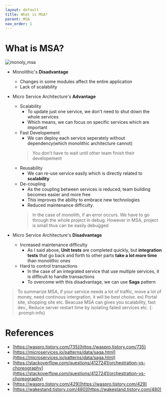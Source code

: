 ```yaml
---
layout: default
title: What is MSA?
parent: MSA
nav_order: 1
---
```

# What is MSA?
![monoly_msa](../../../assets/p/6/Monolithic_MSA.PNG)
* Monolithic's **Disadvantage**
  * Changes in some modules affect the entire application
  * Lack of scalability

* Micro Service Architecture's **Advantage**
  * Scalability
    * To update just one service, we don't need to shut down the whole services
    * Which means, we can focus on specific services which are important
  * Fast Developement
    * We can deploy each service seperately without dependency(which monolithic architecture cannot)
    > You don't have to wait until other team finish their developement
  * Reusability
    * We can re-use service easily which is directly related to **scalability**
  * De-coupling
    * As the coupling between services is reduced, team building becomes easier and more free
    * This improves the ability to embrace new technologies
    * Reduced maintenance difficulty.
    > In the case of monolith, if an error occurs. We have to go through the whole project in debug. However in MSA, project is small thus can be easily debugged

* Micro Service Architecture's **Disadvantage**
  * Increased maintenance difficulty
    * As I said above, **Unit tests** are completed quickly, but **integration tests** that go back and forth to other parts **take a lot more time** than monolithic ones
  * Hard to control transactions
    * In the case of an integrated service that use multiple services, it is difficult to handle transactions
    * To overcome with this disadvantage, we can use **Saga** pattern

> To summarize MSA, if your service needs a lot of traffic, move a lot of money, need continous intergration, it will be best choise. ex) Portal site, shopping site etc.
> Beacuse MSA can gives you scalability, fast dev.,  Reduce server restart time by isolating failed services etc.
{: .prompt-info}

# References
* [https://waspro.tistory.com/735](https://waspro.tistory.com/735)
* [https://microservices.io/patterns/data/saga.html](https://microservices.io/patterns/data/saga.html)
* [https://stackoverflow.com/questions/4127241/orchestration-vs-choreography](https://stackoverflow.com/questions/4127241/orchestration-vs-choreography)
* [https://waspro.tistory.com/429](https://waspro.tistory.com/429)
* [https://wakestand.tistory.com/480](https://wakestand.tistory.com/480)